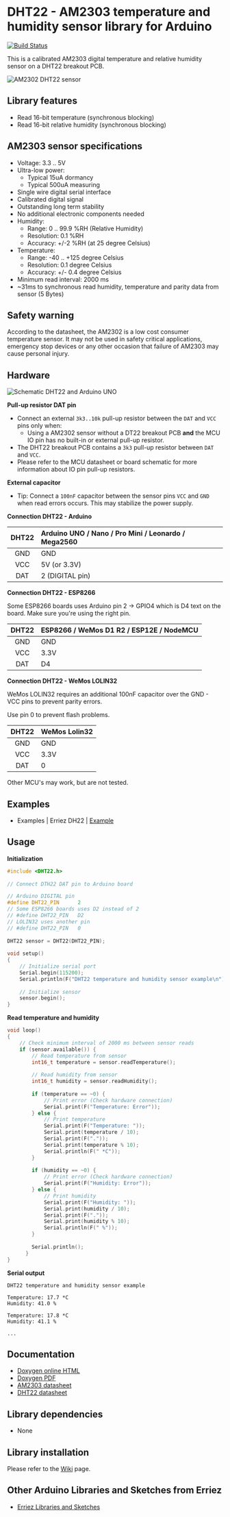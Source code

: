 # DHT22 - AM2303 temperature and humidity sensor library for Arduino
[![Build Status](https://travis-ci.org/Erriez/ErriezDHT22.svg?branch=master)](https://travis-ci.org/Erriez/ErriezDHT22)

This is a calibrated AM2303 digital temperature and relative humidity sensor on a DHT22 breakout PCB.

![AM2302 DHT22 sensor](https://raw.githubusercontent.com/Erriez/ErriezDHT22/master/extras/AM2302_DHT22_sensor.png)


## Library features

- Read 16-bit temperature (synchronous blocking)
- Read 16-bit relative humidity (synchronous blocking)


## AM2303 sensor specifications

- Voltage: 3.3 .. 5V
- Ultra-low power:
  - Typical 15uA dormancy
  - Typical 500uA measuring
- Single wire digital serial interface
- Calibrated digital signal
- Outstanding long term stability
- No additional electronic components needed
- Humidity:
  - Range: 0 .. 99.9 %RH (Relative Humidity)
  - Resolution:  0.1 %RH
  - Accuracy: +/-2 %RH (at 25 degree Celsius)
- Temperature:
  - Range: -40 .. +125 degree Celsius
  - Resolution: 0.1 degree Celsius
  - Accuracy: +/- 0.4 degree Celsius
- Minimum read interval: 2000 ms
- ~31ms to synchronous read humidity, temperature and parity data from sensor (5 Bytes)


## Safety warning

According to the datasheet, the AM2302 is a low cost consumer temperature sensor. It may not be
used in safety critical applications, emergency stop devices or any other occasion that failure of
AM2303 may cause personal injury.


## Hardware

![Schematic DHT22 and Arduino UNO](https://raw.githubusercontent.com/Erriez/ErriezDHT22/master/extras/DHT22_Arduino_UNO.png)

**Pull-up resistor DAT pin**

* Connect an external ```3k3..10k``` pull-up resistor between the ```DAT``` and ```VCC``` pins only when:
  * Using a AM2302 sensor without a DT22 breakout PCB **and** the MCU IO pin has no built-in or external pull-up resistor.
* The DHT22 breakout PCB contains a ```3k3``` pull-up resistor between ```DAT``` and ```VCC```.
* Please refer to the MCU datasheet or board schematic for more information about IO pin pull-up resistors.

**External capacitor**

* Tip: Connect a ```100nF``` capacitor between the sensor pins ```VCC``` and ```GND``` when read errors occurs. This may stabilize the power supply.

**Connection DHT22 - Arduino**

| DHT22 | Arduino UNO / Nano / Pro Mini / Leonardo / Mega2560 |
| :---: | :-------------------------------------------------- |
|  GND  | GND                                                 |
|  VCC  | 5V (or 3.3V)                                        |
|  DAT  | 2 (DIGITAL pin)                                     |

**Connection DHT22 - ESP8266**

Some ESP8266 boards uses Arduino pin 2 -> GPIO4 which is D4 text on the board. Make sure you're using the right pin.

| DHT22 | ESP8266 / WeMos D1 R2 / ESP12E / NodeMCU |
| :---: | ---------------------------------------- |
|  GND  | GND                                      |
|  VCC  | 3.3V                                     |
|  DAT  | D4                                       |

**Connection DHT22 - WeMos LOLIN32**

WeMos LOLIN32 requires an additional 100nF capacitor over the GND - VCC pins to prevent parity errors.

Use pin 0 to prevent flash problems.

| DHT22 | WeMos Lolin32 |
| :---: | ------------- |
|  GND  | GND           |
|  VCC  | 3.3V          |
|  DAT  | 0             |

Other MCU's may work, but are not tested.


## Examples

* Examples | Erriez DH22 | [Example](https://github.com/Erriez/ErriezDHT22/blob/master/examples/Example/Example.ino)


## Usage

**Initialization**

```c++
#include <DHT22.h>
  
// Connect DTH22 DAT pin to Arduino board

// Arduino DIGITAL pin
#define DHT22_PIN      2
// Some ESP8266 boards uses D2 instead of 2
// #define DHT22_PIN   D2
// LOLIN32 uses another pin
// #define DHT22_PIN   0
  
DHT22 sensor = DHT22(DHT22_PIN);
  
void setup()
{
    // Initialize serial port
    Serial.begin(115200);
    Serial.println(F("DHT22 temperature and humidity sensor example\n"));
    
    // Initialize sensor
    sensor.begin();
}
```


**Read temperature and humidity**

```c++
void loop()
{
    // Check minimum interval of 2000 ms between sensor reads
    if (sensor.available()) {
        // Read temperature from sensor
        int16_t temperature = sensor.readTemperature();
  
        // Read humidity from sensor
        int16_t humidity = sensor.readHumidity();
  
        if (temperature == ~0) {
            // Print error (Check hardware connection)
            Serial.print(F("Temperature: Error"));
        } else {
            // Print temperature
            Serial.print(F("Temperature: "));
            Serial.print(temperature / 10);
            Serial.print(F("."));
            Serial.print(temperature % 10);
            Serial.println(F(" *C"));
        }
  
        if (humidity == ~0) {
            // Print error (Check hardware connection)
            Serial.print(F("Humidity: Error"));
        } else {
            // Print humidity
            Serial.print(F("Humidity: "));
            Serial.print(humidity / 10);
            Serial.print(F("."));
            Serial.print(humidity % 10);
            Serial.println(F(" %"));
        }
        
        Serial.println();
      }
}
```


**Serial output**

```
DHT22 temperature and humidity sensor example
  
Temperature: 17.7 *C
Humidity: 41.0 %
  
Temperature: 17.8 *C
Humidity: 41.1 %
  
...
```


## Documentation

* [Doxygen online HTML](https://erriez.github.io/ErriezDHT22)
* [Doxygen PDF](https://github.com/Erriez/ErriezDHT22/raw/master/docs/latex/refman.pdf)
* [AM2303 datasheet](http://www.aosong.com/asp_bin/Products/en/AM2303.pdf)
* [DHT22 datasheet](https://www.google.com/search?q=DHT22+datasheet)


## Library dependencies

* None


## Library installation

Please refer to the [Wiki](https://github.com/Erriez/ErriezArduinoLibrariesAndSketches/wiki) page.


## Other Arduino Libraries and Sketches from Erriez

* [Erriez Libraries and Sketches](https://github.com/Erriez/ErriezArduinoLibrariesAndSketches)
